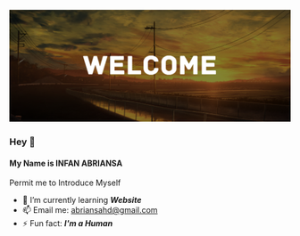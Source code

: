 ![WELCOME](Image/GitHub%20Banner.png)

### Hey 👋
#### My Name is INFAN ABRIANSA
Permit me to Introduce Myself

- 🌱 I’m currently learning ***Website***
- 📫 Email me: abriansahd@gmail.com
- ⚡ Fun fact: ***I'm a Human***

